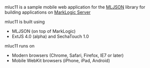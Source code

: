 mluc11 is a sample mobile web application for the [MLJSON] library for building applications on [MarkLogic Server]

mluc11 is built using
 - MLJSON (on top of MarkLogic)
 - ExtJS 4.0 (alpha) and SechaTouch 1.0

mluc11 runs on
 - Modern browsers (Chrome, Safari, Firefox, IE7 or later)
 - Mobile WebKit browsers (iPhone, iPad, Android)

[MLJSON]: http://github.com/isubiker/mljson  "MLJSON"
[MarkLogic Server]: http://developer.marklogic.com "MarkLogic"
